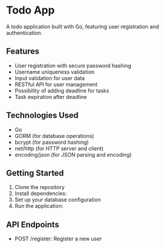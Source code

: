 # Todo App

A todo application built with Go, featuring user registration and authentication.

## Features

- User registration with secure password hashing
- Username uniqueness validation
- Input validation for user data
- RESTful API for user management
- Possibility of adding deadline for tasks
- Task expiration after deadline

## Technologies Used

- Go
- GORM (for database operations)
- bcrypt (for password hashing)
- net/http (for HTTP server and client)
- encoding/json (for JSON parsing and encoding)

## Getting Started

1. Clone the repository
2. Install dependencies:
3. Set up your database configuration
4. Run the application:

## API Endpoints

- POST /register: Register a new user
